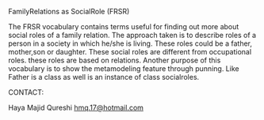 FamilyRelations as SocialRole (FRSR)

The FRSR vocabulary contains terms useful for finding out more about social roles of a family relation. The approach taken is to describe roles of a person in a society in which he/she is living. These roles could be a father, mother,son or daughter. These social roles are different from occupational roles. these roles are based on relations. Another purpose of this vocabulary is to show the metamodeling feature through punning. Like Father is a class as well is an instance of class socialroles.

CONTACT:

Haya Majid Qureshi hmq.17@hotmail.com 
